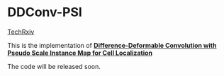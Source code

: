 # DDConv-PSI
[TechRxiv](https://www.techrxiv.org/articles/preprint/Learning_Pseudo_Scale_Instance_Maps_for_Cell_Localization/22678171)

This is the implementation of [**Difference-Deformable Convolution with Pseudo Scale Instance Map for Cell Localization**](https://www.techrxiv.org/articles/preprint/Learning_Pseudo_Scale_Instance_Maps_for_Cell_Localization/22678171)

The code will be released soon.
